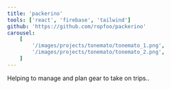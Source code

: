 ```yaml
---
title: 'packerino'
tools: ['react', 'firebase', 'tailwind']
github: 'https://github.com/ropfoo/packerino'
carousel:
    [
        '/images/projects/tonemato/tonemato_1.png',
        '/images/projects/tonemato/tonemato_2.png',
    ]
---
```


Helping to manage and plan gear to take on trips..

